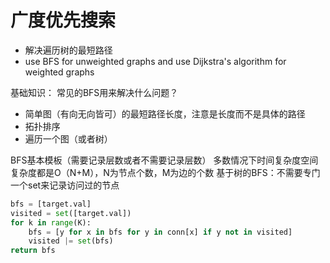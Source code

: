 # 广度优先搜索

- 解决遍历树的最短路径
- use BFS for unweighted graphs and use Dijkstra's algorithm for weighted graphs


基础知识：
常见的BFS用来解决什么问题？
- 简单图（有向无向皆可）的最短路径长度，注意是长度而不是具体的路径
- 拓扑排序 
- 遍历一个图（或者树）

BFS基本模板（需要记录层数或者不需要记录层数）
多数情况下时间复杂度空间复杂度都是O（N+M），N为节点个数，M为边的个数
基于树的BFS：不需要专门一个set来记录访问过的节点

```python
bfs = [target.val]
visited = set([target.val])
for k in range(K):
    bfs = [y for x in bfs for y in conn[x] if y not in visited]
    visited |= set(bfs)
return bfs
```
